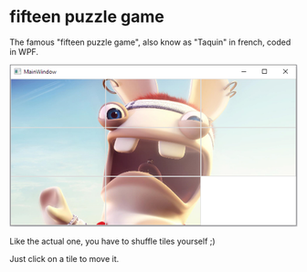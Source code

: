 # fifteen puzzle game

The famous "fifteen puzzle game", also know as "Taquin" in french, coded in WPF.

![capture](./capture.png)

Like the actual one, you have to shuffle tiles yourself ;)

Just click on a tile to move it.